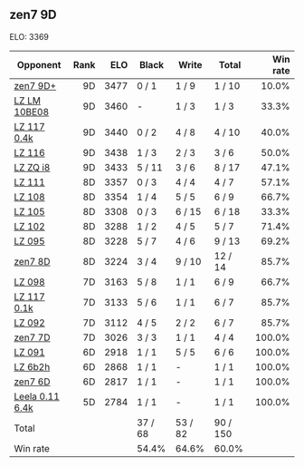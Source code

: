 ## zen7 9D ##

ELO: 3369

Opponent | Rank | ELO | Black | Write | Total | Win rate
---------|-----:|----:|-------|-------|-------|-------:
[zen7 9D+](zen7%209D+.md) | 9D | 3477 | 0 / 1 | 1 / 9 | 1 / 10 | 10.0%
[LZ LM 10BE08](LZ%20LM%2010BE08.md) | 9D | 3460 | - | 1 / 3 | 1 / 3 | 33.3%
[LZ 117 0.4k](LZ%20117%200.4k.md) | 9D | 3440 | 0 / 2 | 4 / 8 | 4 / 10 | 40.0%
[LZ 116](LZ%20116.md) | 9D | 3438 | 1 / 3 | 2 / 3 | 3 / 6 | 50.0%
[LZ ZQ i8](LZ%20ZQ%20i8.md) | 9D | 3433 | 5 / 11 | 3 / 6 | 8 / 17 | 47.1%
[LZ 111](LZ%20111.md) | 8D | 3357 | 0 / 3 | 4 / 4 | 4 / 7 | 57.1%
[LZ 108](LZ%20108.md) | 8D | 3354 | 1 / 4 | 5 / 5 | 6 / 9 | 66.7%
[LZ 105](LZ%20105.md) | 8D | 3308 | 0 / 3 | 6 / 15 | 6 / 18 | 33.3%
[LZ 102](LZ%20102.md) | 8D | 3288 | 1 / 2 | 4 / 5 | 5 / 7 | 71.4%
[LZ 095](LZ%20095.md) | 8D | 3228 | 5 / 7 | 4 / 6 | 9 / 13 | 69.2%
[zen7 8D](zen7%208D.md) | 8D | 3224 | 3 / 4 | 9 / 10 | 12 / 14 | 85.7%
[LZ 098](LZ%20098.md) | 7D | 3163 | 5 / 8 | 1 / 1 | 6 / 9 | 66.7%
[LZ 117 0.1k](LZ%20117%200.1k.md) | 7D | 3133 | 5 / 6 | 1 / 1 | 6 / 7 | 85.7%
[LZ 092](LZ%20092.md) | 7D | 3112 | 4 / 5 | 2 / 2 | 6 / 7 | 85.7%
[zen7 7D](zen7%207D.md) | 7D | 3026 | 3 / 3 | 1 / 1 | 4 / 4 | 100.0%
[LZ 091](LZ%20091.md) | 6D | 2918 | 1 / 1 | 5 / 5 | 6 / 6 | 100.0%
[LZ 6b2h](LZ%206b2h.md) | 6D | 2868 | 1 / 1 | - | 1 / 1 | 100.0%
[zen7 6D](zen7%206D.md) | 6D | 2817 | 1 / 1 | - | 1 / 1 | 100.0%
[Leela 0.11 6.4k](Leela%200.11%206.4k.md) | 5D | 2784 | 1 / 1 | - | 1 / 1 | 100.0%
Total | | | 37 / 68 | 53 / 82 | 90 / 150 | 
Win rate| | | 54.4% | 64.6% | 60.0% | 

